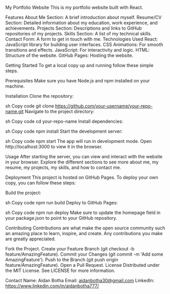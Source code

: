 My Portfolio Website
This is my portfolio website built with React.

Features
About Me Section: A brief introduction about myself.
Resume/CV Section: Detailed information about my education, work experience, and achievements.
Projects Section: Descriptions and links to GitHub repositories of my projects.
Skills Section: A list of my technical skills.
Contact Form: A form to get in touch with me.
Technologies Used
React: JavaScript library for building user interfaces.
CSS Animations: For smooth transitions and effects.
JavaScript: For interactivity and logic.
HTML: Structure of the website.
GitHub Pages: Hosting the website.


Getting Started
To get a local copy up and running follow these simple steps.

Prerequisites
Make sure you have Node.js and npm installed on your machine.

Installation
Clone the repository:

sh
Copy code
git clone https://github.com/your-username/your-repo-name.git
Navigate to the project directory:

sh
Copy code
cd your-repo-name
Install dependencies:

sh
Copy code
npm install
Start the development server:

sh
Copy code
npm start
The app will run in development mode. Open http://localhost:3000 to view it in the browser.

Usage
After starting the server, you can view and interact with the website in your browser. Explore the different sections to see more about me, my resume, my projects, my skills, and how to contact me.

Deployment
This project is hosted on GitHub Pages. To deploy your own copy, you can follow these steps:

Build the project:

sh
Copy code
npm run build
Deploy to GitHub Pages:

sh
Copy code
npm run deploy
Make sure to update the homepage field in your package.json to point to your GitHub repository.

Contributing
Contributions are what make the open source community such an amazing place to learn, inspire, and create. Any contributions you make are greatly appreciated.

Fork the Project.
Create your Feature Branch (git checkout -b feature/AmazingFeature).
Commit your Changes (git commit -m 'Add some AmazingFeature').
Push to the Branch (git push origin feature/AmazingFeature).
Open a Pull Request.
License
Distributed under the MIT License. See LICENSE for more information.

Contact
Name: Aidan Botha
Email: aidanbotha30@gmail.com
LinkedIn: https://www.linkedin.com/in/aidanbotha777/
